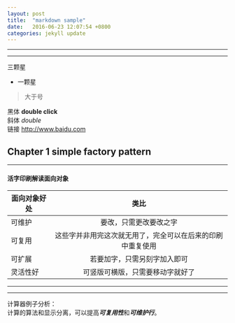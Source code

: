 ```yaml
---
layout: post
title:  "markdown sample"
date:   2016-06-23 12:07:54 +0800
categories: jekyll update
---
```


***
***
三颗星
* 一颗星
> 大于号  

黑体 __double click__    
斜体 _double_  
链接 <http://www.baidu.com>

## Chapter 1 simple factory pattern

***
#### 活字印刷解读面向对象

|面向对象好处   |类比           |
| ------------- |:-------------:|
| 可维护  |要改，只需更改要改之字 |
| 可复用  |这些字并非用完这次就无用了，完全可以在后来的印刷中重复使用 |
| 可扩展  |若要加字，只需另刻字加入即可 |
| 灵活性好|可竖版可横版，只需要移动字就好了 |

***

---
计算器例子分析：  
计算的算法和显示分离，可以提高***可复用性***和***可维护行***。


